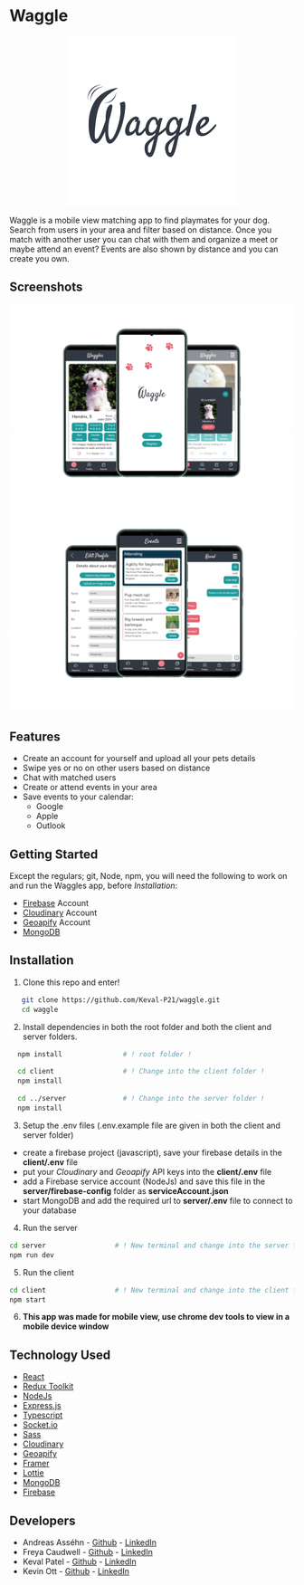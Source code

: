 # Waggle

<p align='center'>
  <img src='./readme-images/read-me-logo-1.png' />
</p>

Waggle is a mobile view matching app to find playmates for your dog. Search from users in your area and filter based on distance. Once you match with another user you can chat with them and organize a meet or maybe attend an event? Events are also shown by distance and you can create you own.

## Screenshots

<p align='center'>
  <img src='./readme-images/screenshot-readme.png' />
  <img src='./readme-images/screenshot-readme-1.png' />
</p>

## Features

- Create an account for yourself and upload all your pets details
- Swipe yes or no on other users based on distance
- Chat with matched users
- Create or attend events in your area
- Save events to your calendar:
  - Google
  - Apple
  - Outlook

## Getting Started

Except the regulars; git, Node, npm, you will need the following to work on and run the Waggles app, before _Installation_:

- [Firebase](https://firebase.google.com/) Account
- [Cloudinary](https://cloudinary.com/) Account
- [Geoapify](https://apidocs.geoapify.com/docs/place-details/#quick-start) Account
- [MongoDB](https://www.mongodb.com/)

## Installation

1. Clone this repo and enter!

```bash
   git clone https://github.com/Keval-P21/waggle.git
   cd waggle
```

2. Install dependencies in both the root folder and both the client and server folders.

```bash
  npm install               # ! root folder !
```

```bash
  cd client                 # ! Change into the client folder !
  npm install
```

```bash
  cd ../server              # ! Change into the server folder !
  npm install
```

3. Setup the .env files (.env.example file are given in both the client and server folder)

- create a firebase project (javascript), save your firebase details in the **client/.env** file
- put your _Cloudinary_ and _Geoapify_ API keys into the **client/.env** file
- add a Firebase service account (NodeJs) and save this file in the **server/firebase-config** folder as **serviceAccount.json**
- start MongoDB and add the required url to **server/.env** file to connect to your database

4. Run the server

```bash
cd server                 # ! New terminal and change into the server folder !
npm run dev
```

5. Run the client

```bash
cd client                 # ! New terminal and change into the client folder !
npm start
```

6. **This app was made for mobile view, use chrome dev tools to view in a mobile device window**

## Technology Used

- [React](https://reactjs.org/)
- [Redux Toolkit](https://reactjs.org/)
- [NodeJs](https://nodejs.org/en/)
- [Express.js](https://expressjs.com/)
- [Typescript](https://www.typescriptlang.org/)
- [Socket.io](https://socket.io/)
- [Sass](https://sass-lang.com/)
- [Cloudinary](https://cloudinary.com/)
- [Geoapify](https://apidocs.geoapify.com/docs/place-details/#quick-start)
- [Framer](https://www.framer.com/developers/)
- [Lottie](https://lottiefiles.com/)
- [MongoDB](https://www.mongodb.com/)
- [Firebase](https://firebase.google.com/)

## Developers

- Andreas Asséhn - [Github](https://github.com/andreas-assehn) - [LinkedIn](https://www.linkedin.com/in/andreas-assehn/)
- Freya Caudwell - [Github](https://github.com/fcaud) - [LinkedIn](https://www.linkedin.com/in/freya-caudwell/)
- Keval Patel - [Github](https://github.com/Keval-P21) - [LinkedIn](www.linkedin.com/in/keval-r-patel)
- Kevin Ott - [Github](https://github.com/kelott) - [LinkedIn](www.linkedin.com/in/kevin-ott-se)
